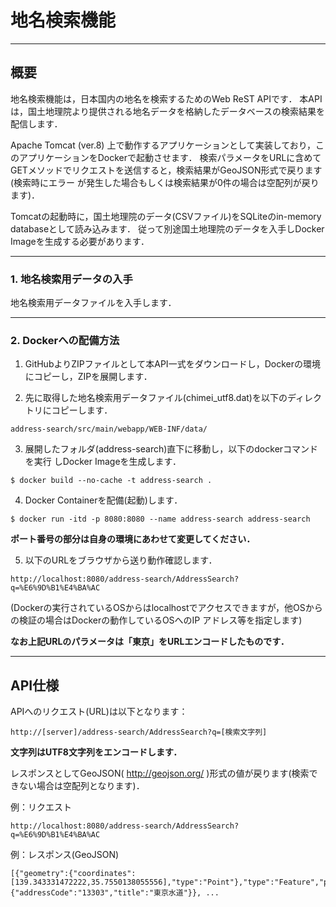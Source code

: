 # 地名検索機能

----
## 概要

地名検索機能は，日本国内の地名を検索するためのWeb ReST APIです．
本APIは，国土地理院より提供される地名データを格納したデータベースの検索結果を配信します．

Apache Tomcat (ver.8) 上で動作するアプリケーションとして実装しており，このアプリケーションをDockerで起動させます．
検索パラメータをURLに含めてGETメソッドでリクエストを送信すると，検索結果がGeoJSON形式で戻ります(検索時にエラー
が発生した場合もしくは検索結果が0件の場合は空配列が戻ります)．

Tomcatの起動時に，国土地理院のデータ(CSVファイル)をSQLiteのin-memory databaseとして読み込みます．
従って別途国土地理院のデータを入手しDocker Imageを生成する必要があります．


----
### 1. 地名検索用データの入手

地名検索用データファイルを入手します．

----
### 2. Dockerへの配備方法

1. GitHubよりZIPファイルとして本API一式をダウンロードし，Dockerの環境にコピーし，ZIPを展開します．

2. 先に取得した地名検索用データファイル(chimei_utf8.dat)を以下のディレクトリにコピーします．
```
address-search/src/main/webapp/WEB-INF/data/
```

3. 展開したフォルダ(address-search)直下に移動し，以下のdockerコマンドを実行
しDocker Imageを生成します．
```
$ docker build --no-cache -t address-search .
```

4. Docker Containerを配備(起動)します．
```
$ docker run -itd -p 8080:8080 --name address-search address-search
```
**ポート番号の部分は自身の環境にあわせて変更してください．**

5. 以下のURLをブラウザから送り動作確認します．
```
http://localhost:8080/address-search/AddressSearch?q=%E6%9D%B1%E4%BA%AC
```
(Dockerの実行されているOSからはlocalhostでアクセスできますが，他OSからの検証の場合はDockerの動作しているOSへのIP アドレス等を指定します)

 **なお上記URLのパラメータは「東京」をURLエンコードしたものです．**



----
## API仕様

APIへのリクエスト(URL)は以下となります：
```
http://[server]/address-search/AddressSearch?q=[検索文字列]
```
**文字列はUTF8文字列をエンコードします．**

レスポンスとしてGeoJSON( http://geojson.org/ )形式の値が戻ります(検索できない場合は空配列となります)．

例：リクエスト

```
http://localhost:8080/address-search/AddressSearch?q=%E6%9D%B1%E4%BA%AC
```

例：レスポンス(GeoJSON)

```
[{"geometry":{"coordinates":[139.343331472222,35.7550138055556],"type":"Point"},"type":"Feature","properties":{"addressCode":"13303","title":"東京水道"}}, ...
```
